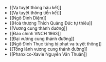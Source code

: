 - [[Vạ tuyệt thông hậu kết]]
- [[Vạ tuyệt thông tiền kết]]
- [[Ngô Đình Diệm]]
- [[Hoà thượng Thích Quảng Đức tự thiêu]]
- [[Vương cung thánh đường]]
- [[Đảo chính VNCH 1963]]
- [[Đại vương cung thánh đường]]
- [[Ngô Đình Thục từng bị phạt vạ tuyệt thông]]
- [[Tổng lãnh vương cung thánh đường]]
- [[Phanxico-Xavie Nguyễn Văn Thuận]]
